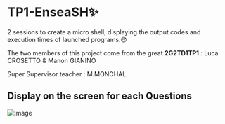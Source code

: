 # TP1-EnseaSH✨
2 sessions to create a micro shell, displaying the output codes and execution times of launched programs.😎

The two members of this project come from the great **2G2TD1TP1** :  Luca CROSETTO & Manon GIANINO 

Super Supervisor teacher : M.MONCHAL

## Display on the screen for each Questions

![image](https://github.com/lucacros/TP1-EnseaSH/assets/136320490/25b3c442-8a51-407c-8f7a-2bcae8cad6fe)


